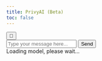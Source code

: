 ```yaml
---
title: PrivyAI (Beta)
toc: false
---
```

<div class="chat-container">
    <button id="clearButton" title="Clear Chat">🔄</button>
    <div class="chat-output" id="chatOutput"></div>
    <div class="input-container">
        <input type="text" id="userInput" placeholder="Type your message here..." />
        <button id="sendButton">Send</button>
    </div>
    <div id="loadingMessage">Loading model, please wait...</div>
</div>

<script type="module">
    import { pipeline } from 'https://cdn.jsdelivr.net/npm/@xenova/transformers@2.17.2/dist/transformers.min.js';

    let chatPipeline;

    async function initLLM() {
        document.getElementById('loadingMessage').style.display = 'block';

        try {
            chatPipeline = await pipeline('text2text-generation', 'Xenova/LaMini-Flan-T5-783M', {
                quantized: true
            });
            console.log("Model loaded successfully.");
        } catch (error) {
            console.error("Error initializing LLM:", error);
            alert("Failed to load the model. Please check the console for details.");
        } finally {
            document.getElementById('loadingMessage').style.display = 'none';
        }
    }

    document.addEventListener("DOMContentLoaded", () => {
        initLLM();

        document.getElementById('sendButton').addEventListener('click', async () => {
            const userInput = document.getElementById('userInput').value.trim();
            if (!userInput) return;

            const userContainer = document.createElement('div');
            userContainer.className = 'message-container user-message-container';
            
            const userBubble = document.createElement('div');
            userBubble.className = 'message-bubble user-message';
            userBubble.textContent = userInput;
            
            const userAvatar = document.createElement('div');
            userAvatar.className = 'avatar user-avatar';
            
            userContainer.appendChild(userBubble);
            userContainer.appendChild(userAvatar);
            document.getElementById('chatOutput').appendChild(userContainer);
            
            document.getElementById('userInput').value = '';

            try {
                const aiContainer = document.createElement('div');
                aiContainer.className = 'message-container ai-message-container';
                
                const aiAvatar = document.createElement('div');
                aiAvatar.className = 'avatar ai-avatar';
                
                const aiBubble = document.createElement('div');
                aiBubble.className = 'message-bubble ai-message';
                
                aiContainer.appendChild(aiAvatar);
                aiContainer.appendChild(aiBubble);
                document.getElementById('chatOutput').appendChild(aiContainer);

                const response = await chatPipeline(userInput, {
                    max_new_tokens: 200,
                    temperature: 0.7,
                    callback_function: (beams) => {
                        aiBubble.textContent = beams[0].output_text;
                        document.getElementById('chatOutput').scrollTop = document.getElementById('chatOutput').scrollHeight;
                    }
                });

                aiBubble.textContent = response[0].generated_text;
                document.getElementById('chatOutput').scrollTop = document.getElementById('chatOutput').scrollHeight;

            } catch (error) {
                console.error("Error during chat completion:", error);
                aiBubble.textContent = "Sorry, I encountered an error. Please try again.";
            }
        });
    });

    document.getElementById('clearButton').addEventListener('click', () => {
        document.getElementById('chatOutput').innerHTML = '';
    });
</script>